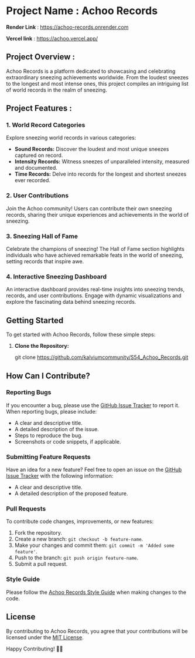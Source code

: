 # Project Name : Achoo Records

**Render Link** : https://achoo-records.onrender.com

**Vercel link** : https://achoo.vercel.app/

## Project Overview :

Achoo Records is a platform dedicated to showcasing and celebrating extraordinary sneezing achievements worldwide. From the loudest sneezes to the longest and most intense ones, this project compiles an intriguing list of world records in the realm of sneezing.

## Project Features :

### 1. World Record Categories

Explore sneezing world records in various categories:

- **Sound Records:** Discover the loudest and most unique sneezes captured on record.
- **Intensity Records:** Witness sneezes of unparalleled intensity, measured and documented.
- **Time Records:** Delve into records for the longest and shortest sneezes ever recorded.

### 2. User Contributions

Join the Achoo community! Users can contribute their own sneezing records, sharing their unique experiences and achievements in the world of sneezing.

### 3. Sneezing Hall of Fame

Celebrate the champions of sneezing! The Hall of Fame section highlights individuals who have achieved remarkable feats in the world of sneezing, setting records that inspire awe.

### 4. Interactive Sneezing Dashboard

An interactive dashboard provides real-time insights into sneezing trends, records, and user contributions. Engage with dynamic visualizations and explore the fascinating data behind sneezing records.

## Getting Started

To get started with Achoo Records, follow these simple steps:

1. **Clone the Repository:**

   git clone https://github.com/kalviumcommunity/S54_Achoo_Records.git

## How Can I Contribute?

### Reporting Bugs

If you encounter a bug, please use the [GitHub Issue Tracker](https://github.com/kalviumcommunity/S54_Achoo_Records.git) to report it. When reporting bugs, please include:

- A clear and descriptive title.
- A detailed description of the issue.
- Steps to reproduce the bug.
- Screenshots or code snippets, if applicable.

### Submitting Feature Requests

Have an idea for a new feature? Feel free to open an issue on the [GitHub Issue Tracker](https://github.com/kalviumcommunity/S54_Achoo_Records.git) with the following information:

- A clear and descriptive title.
- A detailed description of the proposed feature.

### Pull Requests

To contribute code changes, improvements, or new features:

1. Fork the repository.
2. Create a new branch: `git checkout -b feature-name`.
3. Make your changes and commit them: `git commit -m 'Added some feature'`.
4. Push to the branch: `git push origin feature-name`.
5. Submit a pull request.

### Style Guide

Please follow the [Achoo Records Style Guide](STYLE_GUIDE.md) when making changes to the code.

## License

By contributing to Achoo Records, you agree that your contributions will be licensed under the [MIT License](sakasr23040912).

Happy Contributing! 🤧🚀
